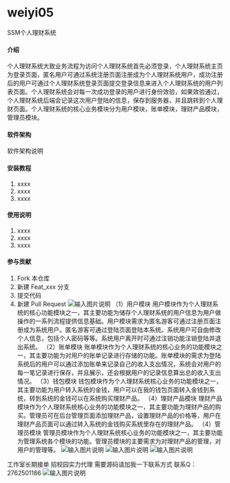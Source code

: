 # weiyi05
SSM个人理财系统
#### 介绍
个人理财系统大致业务流程为访问个人理财系统首先必须登录，个人理财系统主页为登录页面，匿名用户可通过系统注册页面注册成为个人理财系统用户，成功注册后的用户可通过个人理财系统登录页面提交登录信息来进入个人理财系统的用户列表页面。个人理财系统会对每一次成功登录的用户进行身份效验，如果效验通过，个人理财系统后端会记录这次用户登陆的信息，保存到服务器，并且跳转到个人理财页面。个人理财系统的核心业务模块分为用户模块，账单模块，理财产品模块，管理员模块。

#### 软件架构
软件架构说明


#### 安装教程

1.  xxxx
2.  xxxx
3.  xxxx

#### 使用说明

1.  xxxx
2.  xxxx
3.  xxxx

#### 参与贡献

1.  Fork 本仓库
2.  新建 Feat_xxx 分支
3.  提交代码
4.  新建 Pull Request
![输入图片说明](https://images.gitee.com/uploads/images/2020/1121/231016_6a30edbf_4865385.png "屏幕截图.png")
（1）用户模块
用户模块作为个人理财系统的核心功能模块之一，其主要功能为储存个人理财系统的用户信息为用户做操作的一系列流程提供信息基础。用户模块需求为匿名游客可通过注册页面注册成为系统用户。匿名游客可通过登陆页面登陆本系统。系统用户可自由修改个人信息，包括个人密码等等。系统用户离开时可通过注销功能注销登陆并退出系统。
（2）账单模块
账单模块作为个人理财系统的核心业务的功能模块之一，其主要功能为对用户的账单记录进行存储的功能。账单模块的需求为登陆系统后的用户可以通过添加账单来记录自己的收入支出情况，系统会对用户的每一笔记录进行保存，并且展示，还会根据用户的记录信息算出总的收入支出情况。 
（3）钱包模块
钱包模块作为个人理财系统核心业务的功能模块之一，其主要功能为用户转入系统的金钱，用户可以在我的钱包页面转入金钱到系统，转到系统的金钱可以在系统购买理财产品。
（4）理财产品模块
理财产品模块作为个人理财系统核心业务的功能模块之一，其主要功能为理财产品的购买。管理员可在后台管理页面添加理财产品，设置理财产品的价格等，用户在理财产品页面可以通过转入系统的金钱购买系统里存在的理财产品。
（4）管理员模块
管理员模块作为个人理财系统核心业务的功能模块之一，其主要功能为管理系统各个模块的功能。管理员模块的主要需求为对理财产品的管理，对用户的管理等。
![输入图片说明](https://images.gitee.com/uploads/images/2020/1121/231101_b26bba76_4865385.png "屏幕截图.png")
![输入图片说明](https://images.gitee.com/uploads/images/2020/1121/231110_3429da6e_4865385.png "屏幕截图.png")
![输入图片说明](https://images.gitee.com/uploads/images/2020/1121/231119_b6df949b_4865385.png "屏幕截图.png")

工作室长期接单 招校园实力代理
需要源码请加我一下联系方式
联系Q：2762501186
![输入图片说明](https://images.gitee.com/uploads/images/2020/1119/003728_cd598bb9_4865385.jpeg "微信.jpg")
